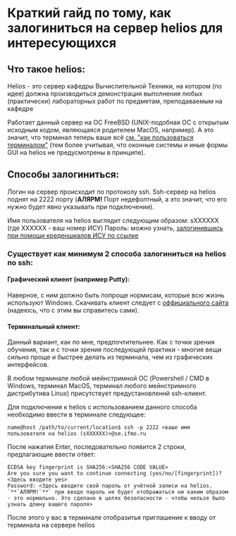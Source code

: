 # Краткий гайд по тому, как залогиниться на сервер helios для интересующихся
## Что такое helios:
Helios - это сервер кафедры Вычислительной Техники, на котором (по идее) 
должна производиться демонстрация выполнения любых (практически) лабораторных работ по предметам, преподаваемым на кафедре

Работает данный сервер на ОС FreeBSD (UNIX-подобная ОС с открытым исходным кодом, являющаяся родителем MacOS, например).
А это значит, что терминал теперь ваше всё [см. "как пользоваться терминалом"](TERMINAL.md) 
(тем более учитывая, что оконные системы и иные формы GUI на helios не предусмотрены в принципе).

## Способы залогиниться:
Логин на сервер происходит по протоколу ssh. Ssh-сервер на helios поднят на 2222 порту 
(**АЛЯРМ!** Порт недефолтный, а это значит, что его нужно будет явно указывать при подключении).

Имя пользователя на helios выглядит следующим образом: sXXXXXX (где XXXXXX - ваш номер ИСУ)
Пароль: можно узнать, [залогинившись при помощи креденшиалов ИСУ по ссылке](https://se.ifmo.ru/passwd)

### Существует как минимум 2 способа залогиниться на helios по ssh:
#### Графический клиент (например Putty):
Наверное, с ним должно быть попроще нормисам, которые всю жизнь используют Windows.
Скачивать клиент следует с [оффициального сайта](https://www.putty.org/) (надеюсь, что с этим вы справитесь сами).

#### Терминальный клиент:
Данный вариант, как по мне, предпочтительнее. Как с точки зрения обучения, так и с точки зрения последующей практики - многие вещи 
сильно проще и быстрее делать из терминала, чем из графических интерфейсов.

В любом терминале любой мейнстримной ОС (Powershell / CMD в Windows, терминал MacOS, терминал любого мейнстримного дистрибутива Linux)
присутствует предустановленнй ssh-клиент.

Для подключения к helios с использованием данного способа необходимо ввести в терминале следующее:

```console
name@host /path/to/current/location$ ssh -p 2222 <ваше имя пользователя на helios (sXXXXXX)>@se.ifmo.ru 
```
После нажатия Enter, последовательно появится 2 строки, предлагающие ввести ответ:
```console
ECDSA key fingerprint is SHA256:<SHA256 CODE VALUE>
Are you sure you want to continue connecting (yes/no/[fingerprint])? <Здесь вводите yes>
Password: <Здесь вводите свой пароль от учётной записи на helios. `**`АЛЯРМ!`**` при вводе пароль не будет отображаться ни каким образом - это нормально. Это сделано в целях безопасности - чтобы нельзя было узнать длину вашего пароля>
```

После этого у вас в терминале отобразитья приглашение к вводу от терминала на сервере helios
